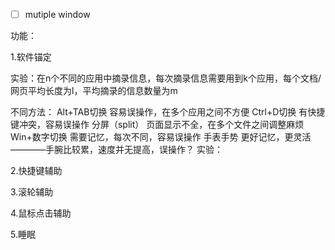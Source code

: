 
- [ ] mutiple window


功能：

1.软件锚定

实验：在n个不同的应用中摘录信息，每次摘录信息需要用到k个应用，每个文档/网页平均长度为l，平均摘录的信息数量为m

不同方法：
Alt+TAB切换     容易误操作，在多个应用之间不方便
Ctrl+D切换      有快捷键冲突，容易误操作
分屏（split）   页面显示不全，在多个文件之间调整麻烦
Win+数字切换    需要记忆，每次不同，容易误操作
手表手势        更好记忆，更灵活————手腕比较累，速度并无提高，误操作？
实验：


2.快捷键辅助


3.滚轮辅助

4.鼠标点击辅助

5.睡眠
